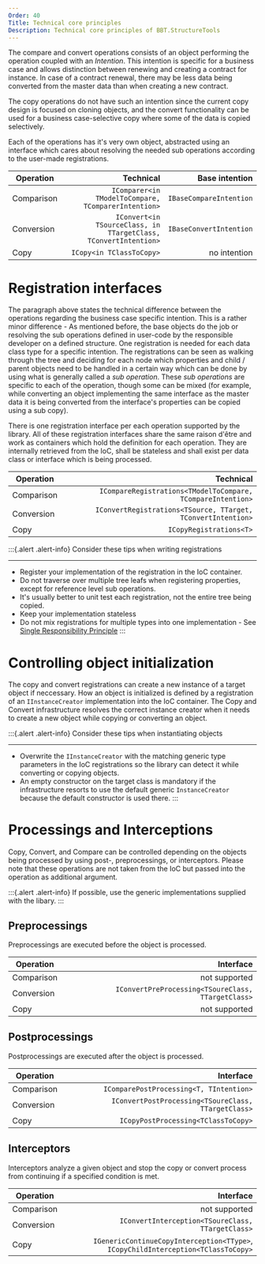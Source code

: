 ```yaml
---
Order: 40
Title: Technical core principles
Description: Technical core principles of BBT.StructureTools
---
```


The compare and convert operations consists of an object performing the operation coupled with an _Intention_.
This intention is specific for a business case and allows distinction between renewing and creating a contract for instance.
In case of a contract renewal, there may be less data being converted from the master data than when creating a new contract.

The copy operations do not have such an intention since the current copy design is focused on cloning objects, and the convert
functionality can be used for a business case-selective copy where some of the data is copied selectively.

Each of the operations has it's very own object, abstracted using an interface which cares about resolving the needed sub operations
according to the user-made registrations.

| Operation     | Technical                                                      | Base intention          |
| ------------- |---------------------------------------------------------------:| -----------------------:|
| Comparison    | `IComparer<in TModelToCompare, TComparerIntention>`            | `IBaseCompareIntention` |
| Conversion    | `IConvert<in TSourceClass, in TTargetClass, TConvertIntention>`| `IBaseConvertIntention` |
| Copy          | `ICopy<in TClassToCopy>`                                       | no intention            |

# Registration interfaces

The paragraph above states the technical difference between the operations regarding the business case specific intention.
This is a rather minor difference - As mentioned before, the base objects do the job or resolving the sub operations
defined in user-code by the responsible developer on a defined structure.
One registration is needed for each data class type for a specific intention. The registrations
can be seen as walking through the tree and deciding for each node which properties and child / parent objects need
to be handled in a certain way which can be done by using what is generally called a _sub operation_. These
_sub operations_ are specific to each of the operation, though some can be mixed (for example, while converting an object implementing
the same interface as the master data it is being converted from the interface's properties can be copied using a sub copy).

There is one registration interface per each operation supported by the library. All of these registration
interfaces share the same raison d'être and work as containers which hold the definition for each operation.
They are internally retrieved from the IoC, shall be stateless and shall exist per data class or interface which is
being processed.

| Operation     | Technical                                                     |
| ------------- |--------------------------------------------------------------:|
| Comparison    | `ICompareRegistrations<TModelToCompare, TCompareIntention>`   |
| Conversion    | `IConvertRegistrations<TSource, TTarget, TConvertIntention>`  |
| Copy          | `ICopyRegistrations<T>`                                       |

:::{.alert .alert-info}
Consider these tips when writing registrations
___

* Register your implementation of the registration in the IoC container.
* Do not traverse over multiple tree leafs when registering properties, except for reference level sub operations.
* It's usually better to unit test each registration, not the entire tree being copied.
* Keep your implementation stateless
* Do not mix registrations for multiple types into one implementation - See [Single Responsibility Principle]
:::

# Controlling object initialization

The copy and convert registrations can create a new instance of a target object if neccessary.
How an object is initialized is defined by a registration of an `IInstanceCreator`
implementation into the IoC container.
The Copy and Convert infrastructure resolves the correct instance creator when it needs
to create a new object while copying or converting an object.

:::{.alert .alert-info}
Consider these tips when instantiating objects
___

* Overwrite the `IInstanceCreator` with the matching generic type parameters in the IoC
registrations so the library can detect it while converting or copying objects.
* An empty constructor on the target class is mandatory if the infrastructure resorts to use the
default generic `InstanceCreator` because the default constructor is used there.
:::

# Processings and Interceptions

Copy, Convert, and Compare can be controlled depending on the objects being processed by using
post-, preprocessings, or interceptors.
Please note that these operations are not taken from the IoC but passed into the operation
as additional argument.

:::{.alert .alert-info}
If possible, use the generic implementations supplied with the libary.
:::

## Preprocessings

Preprocessings are executed before the object is processed.

| Operation     | Interface                                                     |
| ------------- |--------------------------------------------------------------:|
| Comparison    | not supported                                                 |
| Conversion    | `IConvertPreProcessing<TSoureClass, TTargetClass>`            |
| Copy          | not supported                                                 |

## Postprocessings

Postprocessings are executed after the object is processed.

| Operation     | Interface                                                     |
| ------------- |--------------------------------------------------------------:|
| Comparison    | `IComparePostProcessing<T, TIntention>`                       |
| Conversion    | `IConvertPostProcessing<TSoureClass, TTargetClass>`           |
| Copy          | `ICopyPostProcessing<TClassToCopy>`                           |

## Interceptors

Interceptors analyze a given object and stop the copy or convert process from continuing
if a specified condition is met.

| Operation     | Interface                                                                         |
| ------------- |----------------------------------------------------------------------------------:|
| Comparison    | not supported                                                                     |
| Conversion    | `IConvertInterception<TSoureClass, TTargetClass>`                                 |
| Copy          | `IGenericContinueCopyInterception<TType>`, `ICopyChildInterception<TClassToCopy>` |

[Single Responsibility Principle]: https://scotch.io/bar-talk/s-o-l-i-d-the-first-five-principles-of-object-oriented-design#toc-single-responsibility-principle
[S.O.L.I.D]: https://scotch.io/bar-talk/s-o-l-i-d-the-first-five-principles-of-object-oriented-design#toc-single-responsibility-principle
